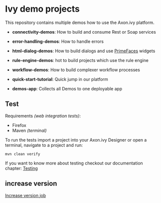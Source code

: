 # Ivy demo projects

This repository contains multiple demos how to use the Axon.ivy platform.

- **connectivity-demos**: How to build and consume Rest or Soap services
- **error-handling-demos**: How to handle errors
- **html-dialog-demos**: How to build dialogs and use [PrimeFaces](https://www.primefaces.org) widgets
- **rule-engine-demos**: hot to build projects which use the rule engine
- **workflow-demos**: How to build complexer workflow processes

- **quick-start-tutorial**: Quick jump in our platform
- **demos-app**: Collects all Demos to one deployable app

## Test

Requirements _(web integration tests)_:

- Firefox
- Maven _(terminal)_

To run the tests import a project into your Axon.ivy Designer or open a terminal,
navigate to a project and run:

```console
mvn clean verify
```

If you want to know more about testing checkout our documentation chapter: [Testing](https://developer.axonivy.com/doc/dev/concepts/testing.html)

## increase version

[Increase version job](build.maven/job/update-version/README.md)
